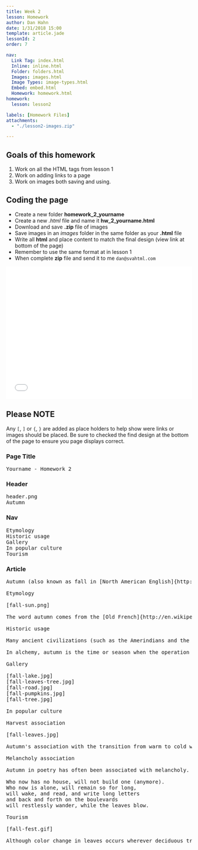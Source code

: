 ```yaml
---
title: Week 2
lesson: Homework
author: Dan Hahn
date: 1/31/2018 15:00
template: article.jade
lessonId: 2
order: 7

nav:
  Link Tag: index.html
  Inline: inline.html
  Folder: folders.html
  Images: images.html
  Image Types: image-types.html
  Embed: embed.html
  Homework: homework.html
homework:
  lesson: lesson2

labels: [Homework Files]
attachments:
  - "./lesson2-images.zip"

---
```


## Goals of this homework

1.  Work on all the HTML tags from lesson 1
2.  Work on adding links to a page
3.  Work on images both saving and using.

## Coding the page

- Create a new folder **homework_2_yourname**
- Create a new _.html_ file and name it **hw_2_yourname.html**
- Download and save **.zip** file of images
- Save images in an _images_ folder in the same folder as your **.html** file
- Write all **html** and place content to match the final design (view link at bottom of the page)
- Remember to use the same format at in lesson 1
- When complete **zip** file and send it to me `dan@svahtml.com`

<iframe width="640" height="360" src="//www.youtube.com/embed/4eRy8eeq0og" frameborder="0" allowfullscreen></iframe>

## Please NOTE

Any `[`, `]` or `{`, `}` are added as place holders to help show were links or images should be placed. Be sure to checked the find design at the bottom of the page to ensure you page displays correct.

### Page Title

<pre class="text-content">
Yourname - Homework 2
</pre>

### Header

<pre class="text-content">
header.png
Autumn
</pre>

### Nav

<pre class="text-content">
Etymology
Historic usage
Gallery
In popular culture
Tourism
</pre>

### Article

<pre class="text-content">
Autumn (also known as fall in [North American English]{http://en.wikipedia.org/wiki/}) is one of the four temperate seasons. Autumn marks the transition from [summer]{http://en.wikipedia.org/wiki/Summer} into [winter]{http://en.wikipedia.org/wiki/Winter/}, usually in late September (northern hemisphere) or late March (southern hemisphere) when the arrival of night becomes noticeably earlier.

Etymology

[fall-sun.png]

The word autumn comes from the [Old French]{http://en.wikipedia.org/wiki/Old_French} word autompne (automne in modern French), and was later normalized to the original Latin word autumnus. There are rare examples of its use as early as the 14th century, but it became common by the 16th century. Before the 16th century, harvest was the term usually used to refer to the season. However as more people gradually moved from working the land to living in towns (especially those who could read and write, the only people whose use of language we now know), the word harvest lost its reference to the time of year and came to refer only to the actual activity of reaping, and fall, as well as autumn, began to replace it as a reference to the season. The alternative word fall is now mostly a [North American English]{http://en.wikipedia.org/wiki/} word for the season. It traces its origins to old Germanic languages. The exact derivation is unclear, the Old English feallan and the Old Norse fall all being possible candidates. However, these words all have the meaning "to fall from a height" and are clearly derived either from a common root or from each other. The term came to denote the season in the 16th century, a contraction of Middle English expressions like "fall of the leaf" and "fall of the year". During the 17th century, English immigration to the colonies in North America was at its peak, and the new settlers took their language with them. While the term fall gradually became obsolescent in Britain, it became the more common term in North America, where autumn is nonetheless preferred in scientific and often in literary contexts.

Historic usage

Many ancient civilizations (such as the Amerindians and the ancient Hebrews) computed the years by autumns, while the Anglo-Saxons did so by winters. Tacitus states that the ancient Germans were acquainted with all the other seasons of the year but had no notion of autumn - though this is likely to be wrong, especially as a blanket statement (Tacitus wrote about Germanic tribes without firsthand knowledge and thus promoted myths as well as actual information). Linwood observed of the beginning of the several seasons of the year, that:

In alchemy, autumn is the time or season when the operation of the Philosopher's stone is brought to maturity and perfection. It is also symbolised by the Metal element in Chinese astrology.

Gallery

[fall-lake.jpg]
[fall-leaves-tree.jpg]
[fall-road.jpg]
[fall-pumpkins.jpg]
[fall-tree.jpg]

In popular culture

Harvest association

[fall-leaves.jpg]

Autumn's association with the transition from warm to cold weather, and its related status as the season of the primary harvest, has dominated its themes and popular images. In Western cultures, personifications of autumn are usually pretty, well-fed females adorned with fruits, vegetables and grains and wheat that ripen at this time. Most ancient cultures featured autumnal celebrations of the harvest, often the most important on their calendars. Still extant echoes of these celebrations are found in the mid-autumn Thanksgiving holiday of the United States, and the Jewish Sukkot holiday with its roots as a full moon harvest festival of "tabernacles" (huts wherein the harvest was processed and which later gained religious significance). There are also the many North American Indian festivals tied to harvest of autumn- ally ripe foods gathered in the wild, the Chinese Mid-Autumn or Moon festival, and many others. The predominant mood of these autumnal celebrations is a gladness for the fruits of the earth mixed with a certain melancholy linked to the imminent arrival of harsh weather. This view is presented in John Keats' poem To Autumn where he describes the season as a time of bounteous fecundity, a time of 'mellow fruitfulness'.

Melancholy association

Autumn in poetry has often been associated with melancholy. The possibilities of summer are gone, and the chill of winter is on the horizon. Skies turn grey, and people turn inward, both physically and mentally. Rainer Maria Rilke, a German poet, has expressed such sentiments in one of his most famous poems, Herbsttag (Autumn Day), which reads in part:

Who now has no house, will not build one (anymore).
Who now is alone, will remain so for long,
will wake, and read, and write long letters
and back and forth on the boulevards
will restlessly wander, while the leaves blow.

Tourism

[fall-fest.gif]

Although color change in leaves occurs wherever deciduous trees are found, coloured autumn foliage is most famously noted in two regions of the world: most of Canada and the United States; and Eastern Asia, including China, Korea, and Japan. It can also be very significant in Argentina, Australia, Chile and New Zealand, but not to the same degree. Eastern Canada and the New England region of the United States are famous for the brilliance of their autumnal foliage, and a seasonal tourist industry has grown up around the few weeks in autumn when the leaves are at their peak.
</pre>

<style>
article img {
  max-width: 100%;
}

iframe {
  max-width: 100%;
}
</style>
